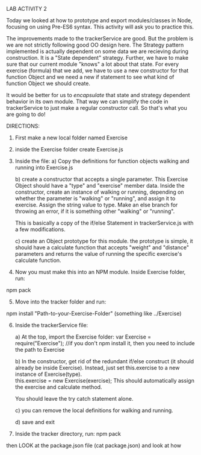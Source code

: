 LAB ACTIVITY 2

Today we looked at how to prototype and export modules/classes in Node,
focusing on using Pre-ES6 syntax.  This activity will ask you to practice this.

The improvements made to the trackerService are good.  But the problem is we
are not strictly following good OO design here.  The Strategy pattern
implemented is actually dependent on some data we are recieving during
construction.  It is a "State dependent" strategy. Further, we have to make
sure that our current module  "knows" a lot about that state. For every
exercise (formula) that we add, we have to use a new constructor for
that function Object and we need a new if statement to see what kind of
function Object we should create.

It would be better for us to *encapsulate* that state and strategy dependent
behavior in its own module. That way we can simplify the code in trackerService
to just make a regular constructor call. So that's what you are going to do!

DIRECTIONS:

1) First make a new local folder named Exercise

2) inside the Exercise folder create Exercise.js

3)  Inside the file:
    a) Copy the definitions for function objects walking and running into
    Exercise.js
    
    b) create a constructor that accepts a single parameter. This Exercise
    Object should have a "type" and "exercise" member data.  Inside the
    constructor, create an instance of walking or running, depending on
    whether the parameter is "walking" or "running", and assign it to
    exercise. Assign the string value to type.  Make an else branch
    for throwing an error, if it is something other "walking" or "running".
   
    This is basically a copy of  the if/else Statement in trackerService.js
    with a few modifications.

    c) create an Object prototype for this module.  the prototype is simple,
    it should have a calculate function that accepts "weight" and "distance"
    parameters and returns the value of running the specific exercise's
    calculate function.
4)  Now you must make this into an NPM module.  Inside Exercise folder, run:

npm pack

5) Move into the tracker folder and run:

npm install "Path-to-your-Exercise-Folder" (something like ../Exercise)

6) Inside the trackerService file:

   a) At the top, import the Exercise folder:
   var Exercise = require("Exercise");
   //if you don't npm install it, then you need to include the path to Exercise

   b) In the constructor, get rid of the redundant if/else construct (it should
   already be inside Exercise).  Instead, just set this.exercise to a new
   instance of Exercise(type).  
   	    this.exercise = new Exercise(exercise);
   This should automatically assign the exercise and calculate method.

   You should leave the try catch statement alone.
   
   c) you can remove the local definitions for walking and running.

   d) save and exit
7) Inside the tracker directory, run:
npm pack

then LOOK at the package.json file (cat package.json) and look at how 